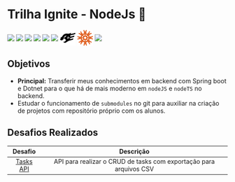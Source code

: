 # Trilha Ignite - NodeJs 🚀

<span>
  <img align="center" height="32" src="https://cdn.jsdelivr.net/gh/devicons/devicon/icons/nodejs/nodejs-original.svg" />
  <img align="center" height="32" src="https://cdn.jsdelivr.net/gh/devicons/devicon/icons/javascript/javascript-plain.svg" />
  <img align="center" height="32" src="https://cdn.jsdelivr.net/gh/devicons/devicon/icons/typescript/typescript-plain.svg" />
  <img align="center" height="40" src="https://cdn.jsdelivr.net/gh/devicons/devicon/icons/docker/docker-original.svg" />
  <img align="center" height="32" src="https://cdn.jsdelivr.net/gh/devicons/devicon/icons/eslint/eslint-original.svg" />
  <img align="center" height="33" src="https://raw.githubusercontent.com/danielcranney/readme-generator/main/public/icons/skills/express-colored-dark.svg">
  <img align="center" height="36" src="./assets/fastify.svg">
  <img align="center" height="36" src="./assets/knex.svg">
  <img align="center" height="32" src="https://cdn.jsdelivr.net/gh/devicons/devicon/icons/sqlite/sqlite-original.svg" />
</span>

## Objetivos

- **Principal:** Transferir meus conhecimentos em backend com Spring boot e Dotnet para o que há de mais moderno em `nodeJS` e `nodeTS` no backend.
- Estudar o funcionamento de `submodules` no git para auxiliar na criação de projetos com repositório próprio com os alunos.

## Desafios Realizados

|                                            Desafio                                            |                             Descrição                              |
| :-------------------------------------------------------------------------------------------: | :----------------------------------------------------------------: |
| [Tasks API](https://github.com/hgrafa/Task-api/tree/281d53054ff5ec0b22eff69550f7871804335a58) | API para realizar o CRUD de tasks com exportação para arquivos CSV |
